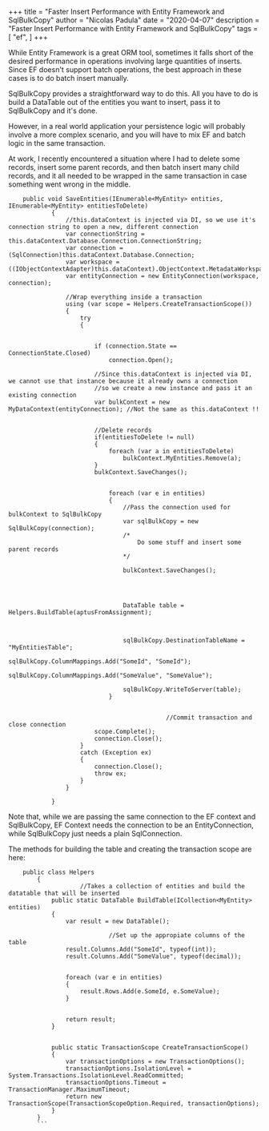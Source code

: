 +++
title = "Faster Insert Performance with Entity Framework and SqlBulkCopy"
author = "Nicolas Padula"
date = "2020-04-07"
description = "Faster Insert Performance with Entity Framework and SqlBulkCopy"
tags = [
	"ef",
]
+++

While Entity Framework is a great ORM tool, sometimes it falls short of the desired performance in operations involving large quantities of inserts. Since EF doesn't support batch operations, the best approach in these cases is to do batch insert manually. 

SqlBulkCopy provides a straightforward way to do this. All you have to do is build a DataTable out of the entities you want to insert, pass it to SqlBulkCopy and it's done.

However, in a real world application your persistence logic will probably involve a more complex scenario, and you will have to mix EF and batch logic in the same transaction.

At work, I recently encountered a situation where I had to delete some records, insert some parent records, and then batch insert many child records, and it all needed to be wrapped in the same transaction in case something went wrong in the middle.

```aspnet
    public void SaveEntities(IEnumerable<MyEntity> entities, IEnumerable<MyEntity> entitiesToDelete)
            {
    			//this.dataContext is injected via DI, so we use it's connection string to open a new, different connection
                var connectionString = this.dataContext.Database.Connection.ConnectionString;
                var connection = (SqlConnection)this.dataContext.Database.Connection;
                var workspace = ((IObjectContextAdapter)this.dataContext).ObjectContext.MetadataWorkspace;
                var entityConnection = new EntityConnection(workspace, connection);
    
    			//Wrap everything inside a transaction
                using (var scope = Helpers.CreateTransactionScope())
                {
                    try
                    {
    
    
                        if (connection.State == ConnectionState.Closed)
                            connection.Open();
    
    					//Since this.dataContext is injected via DI, we cannot use that instance because it already owns a connection
    					//so we create a new instance and pass it an existing connection
                        var bulkContext = new MyDataContext(entityConnection); //Not the same as this.dataContext !!
    
    					
    					//Delete records
                        if(entitiesToDelete != null)
                        {
                            foreach (var a in entitiesToDelete)
                                bulkContext.MyEntities.Remove(a);
                        }
                        bulkContext.SaveChanges();
    
    						
                            foreach (var e in entities)
                            {
    							//Pass the connection used for bulkContext to SqlBulkCopy
                                var sqlBulkCopy = new SqlBulkCopy(connection);
    							/*
    								Do some stuff and insert some parent records
    							*/
    							
                                bulkContext.SaveChanges();
    
    
    
    
                                DataTable table = Helpers.BuildTable(aptusFromAssignment);
    
    
    
                                sqlBulkCopy.DestinationTableName = "MyEntitiesTable";
                                sqlBulkCopy.ColumnMappings.Add("SomeId", "SomeId");
                                sqlBulkCopy.ColumnMappings.Add("SomeValue", "SomeValue");
    
                                sqlBulkCopy.WriteToServer(table);
                            }
    
                        
    										//Commit transaction and close connection
                        scope.Complete();
                        connection.Close();
                    }
                    catch (Exception ex)
                    {
                        connection.Close();
                        throw ex;
                    }
                }
    
            }
```

Note that, while we are passing the same connection to the EF context and SqlBulkCopy, EF Context needs the connection to be an EntityConnection, while SqlBulkCopy just needs a plain SqlConnection.

The methods for building the table and creating the transaction scope are here:
```
    public class Helpers
        {
    				//Takes a collection of entities and build the datatable that will be inserted
            public static DataTable BuildTable(ICollection<MyEntity> entities)
            {
                var result = new DataTable();
    
    						//Set up the appropiate columns of the table
                result.Columns.Add("SomeId", typeof(int));
                result.Columns.Add("SomeValue", typeof(decimal));
    
    
                foreach (var e in entities)
                {
                    result.Rows.Add(e.SomeId, e.SomeValue);
                }
    
    
                return result;
            }
    
    
            public static TransactionScope CreateTransactionScope()
            {
                var transactionOptions = new TransactionOptions();
                transactionOptions.IsolationLevel = System.Transactions.IsolationLevel.ReadCommitted;
                transactionOptions.Timeout = TransactionManager.MaximumTimeout;
                return new TransactionScope(TransactionScopeOption.Required, transactionOptions);
            }
        }
        ```